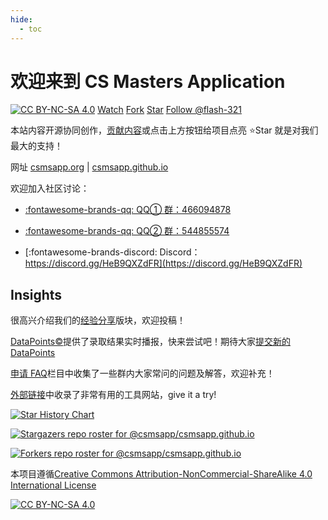 ```yaml
---
hide:
  - toc
---
```


# 欢迎来到 CS Masters Application

<script async defer src="https://buttons.github.io/buttons.js"></script>

[![CC BY-NC-SA 4.0][cc-by-nc-sa-shield]][cc-by-nc-sa] <a class="github-button" href="https://github.com/csmsapp/csmsapp.github.io/subscription" data-icon="octicon-eye" aria-label="Watch csmsapp/csmsapp.github.io on GitHub">Watch</a> <a class="github-button" href="https://github.com/csmsapp/csmsapp.github.io/fork" data-icon="octicon-repo-forked" aria-label="Fork csmsapp/csmsapp.github.io on GitHub">Fork</a> <a class="github-button" href="https://github.com/csmsapp/csmsapp.github.io" data-icon="octicon-star" aria-label="Star csmsapp/csmsapp.github.io on GitHub">Star</a> <a class="github-button" href="https://github.com/flash-321" aria-label="Follow @flash-321 on GitHub">Follow @flash-321</a>

本站内容开源协同创作，[贡献内容](contribute.md)或点击上方按钮给项目点亮 :star:Star 就是对我们最大的支持！

网址 [csmsapp.org](https://csmsapp.org/) | [csmsapp.github.io](https://csmsapp.github.io/)

欢迎加入社区讨论：

- [:fontawesome-brands-qq: QQ① 群：466094878](https://jq.qq.com/?_wv=1027&k=2ui21aMW)

- [:fontawesome-brands-qq: QQ② 群：544855574](https://jq.qq.com/?_wv=1027&k=ujTUjy2N)

- [:fontawesome-brands-discord: Discord：https://discord.gg/HeB9QXZdFR](https://discord.gg/HeB9QXZdFR)

## Insights

很高兴介绍我们的[经验分享](blog.md)版块，欢迎投稿！

[DataPoints&copy;](datapoints.md)提供了录取结果实时播报，快来尝试吧！期待大家[提交新的 DataPoints](submit.md)

[申请 FAQ](faq.md)栏目中收集了一些群内大家常问的问题及解答，欢迎补充！

[外部链接](link.md)中收录了非常有用的工具网站，give it a try!

[![Star History Chart](https://api.star-history.com/svg?repos=csmsapp/csmsapp.github.io&type=Date)](https://star-history.com/#csmsapp/csmsapp.github.io&Date)

[![Stargazers repo roster for @csmsapp/csmsapp.github.io](https://reporoster.com/stars/csmsapp/csmsapp.github.io)](https://github.com/csmsapp/csmsapp.github.io/stargazers)

[![Forkers repo roster for @csmsapp/csmsapp.github.io](https://reporoster.com/forks/csmsapp/csmsapp.github.io)](https://github.com/csmsapp/csmsapp.github.io/network/members)

本项目遵循[Creative Commons Attribution-NonCommercial-ShareAlike 4.0 International License][cc-by-nc-sa]

[![CC BY-NC-SA 4.0][cc-by-nc-sa-image]][cc-by-nc-sa]

[cc-by-nc-sa]: http://creativecommons.org/licenses/by-nc-sa/4.0/
[cc-by-nc-sa-image]: https://licensebuttons.net/l/by-nc-sa/4.0/88x31.png
[cc-by-nc-sa-shield]: https://img.shields.io/badge/License-CC%20BY--NC--SA%204.0-lightgrey.svg
